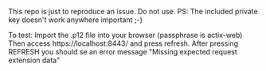 This repo is just to reproduce an issue. Do not use.
PS: The included private key doesn't work anywhere important ;-)

To test: Import the .p12 file into your browser (passphrase is
actix-web) Then access https://localhost:8443/ and press refresh.
After pressing REFRESH you should se an error message "Missing
expected request extension data"
